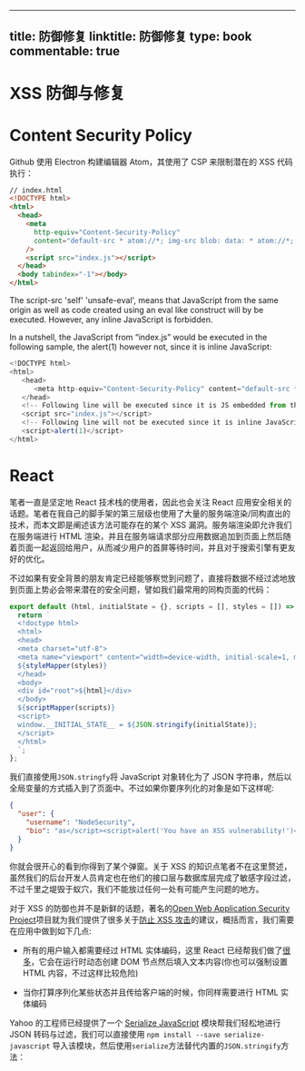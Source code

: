 
---
title: 防御修复
linktitle: 防御修复
type: book
commentable: true
---

# XSS 防御与修复

# Content Security Policy

Github 使用 Electron 构建编辑器 Atom，其使用了 CSP 来限制潜在的 XSS 代码执行：

```html
// index.html
<!DOCTYPE html>
<html>
  <head>
    <meta
      http-equiv="Content-Security-Policy"
      content="default-src * atom://*; img-src blob: data: * atom://*; script-src 'self' 'unsafe-eval'; style-src 'self' 'unsafe-inline'; media-src blob: data: mediastream: * atom://*;"
    />
    <script src="index.js"></script>
  </head>
  <body tabindex="-1"></body>
</html>
```

The script-src 'self' 'unsafe-eval', means that JavaScript from the same origin as well as code created using an eval like construct will by be executed. However, any inline JavaScript is forbidden.

In a nutshell, the JavaScript from “index.js” would be executed in the following sample, the alert(1) however not, since it is inline JavaScript:

```js
<!DOCTYPE html>
<html>
   <head>
      <meta http-equiv="Content-Security-Policy" content="default-src * atom://*; img-src blob: data: * atom://*; script-src 'self' 'unsafe-eval'; style-src 'self' 'unsafe-inline'; media-src blob: data: mediastream: * atom://*;">
   </head>
   <!-- Following line will be executed since it is JS embedded from the same origin -->
   <script src="index.js"></script>
   <!-- Following line will not be executed since it is inline JavaScript -->
   <script>alert(1)</script>
</html>
```

# React

笔者一直是坚定地 React 技术栈的使用者，因此也会关注 React 应用安全相关的话题。笔者在我自己的脚手架的第三层级也使用了大量的服务端渲染/同构直出的技术，而本文即是阐述该方法可能存在的某个 XSS 漏洞。服务端渲染即允许我们在服务端进行 HTML 渲染，并且在服务端请求部分应用数据追加到页面上然后随着页面一起返回给用户，从而减少用户的首屏等待时间，并且对于搜索引擎有更友好的优化。

不过如果有安全背景的朋友肯定已经能够察觉到问题了，直接将数据不经过滤地放到页面上势必会带来潜在的安全问题，譬如我们最常用的同构页面的代码：

```js
export default (html, initialState = {}, scripts = [], styles = []) => {
  return `
  <!doctype html>
  <html>
  <head>
  <meta charset="utf-8">
  <meta name="viewport" content="width=device-width, initial-scale=1, maximum-scale=1, user-scalable=no" />
  ${styleMapper(styles)}
  </head>
  <body>
  <div id="root">${html}</div>
  </body>
  ${scriptMapper(scripts)}
  <script>
  window.__INITIAL_STATE__ = ${JSON.stringify(initialState)};
  </script>
  </html>
  `;
};
```

我们直接使用`JSON.stringfy`将 JavaScript 对象转化为了 JSON 字符串，然后以全局变量的方式插入到了页面中。不过如果你要序列化的对象是如下这样呢:

```json
{
  "user": {
    "username": "NodeSecurity",
    "bio": "as</script><script>alert('You have an XSS vulnerability!')</script>"
  }
}
```

你就会很开心的看到你得到了某个弹窗。关于 XSS 的知识点笔者不在这里赘述，虽然我们的后台开发人员肯定也在他们的接口层与数据库层完成了敏感字段过滤，不过千里之堤毁于蚁穴，我们不能放过任何一处有可能产生问题的地方。

对于 XSS 的防御也并不是新鲜的话题，著名的[Open Web Application Security Project](https://www.owasp.org/index.php/About_OWASP)项目就为我们提供了很多关于[防止 XSS 攻击](https://www.owasp.org/index.php/XSS_%28Cross_Site_Scripting%29_Prevention_Cheat_Sheet)的建议，概括而言，我们需要在应用中做到如下几点:

- 所有的用户输入都需要经过 HTML 实体编码，这里 React 已经帮我们做了[很多](https://facebook.github.io/react/docs/introducing-jsx.html#jsx-prevents-injection-attacks)，它会在运行时动态创建 DOM 节点然后填入文本内容(你也可以强制设置 HTML 内容，不过这样比较危险)

- 当你打算序列化某些状态并且传给客户端的时候，你同样需要进行 HTML 实体编码

Yahoo 的工程师已经提供了一个 [Serialize JavaScript](https://github.com/yahoo/serialize-javascript) 模块帮我们轻松地进行 JSON 转码与过滤，我们可以直接使用 `npm install --save serialize-javascript` 导入该模块，然后使用`serialize`方法替代内置的`JSON.stringify`方法：

    